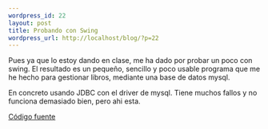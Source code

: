 ```yaml
--- 
wordpress_id: 22
layout: post
title: Probando con Swing
wordpress_url: http://localhost/blog/?p=22
---
```

Pues ya que lo estoy dando en clase, me ha dado por probar un poco con swing. El resultado es un pequeño, sencillo y poco usable programa que me he hecho para gestionar libros, mediante una base de datos mysql.

En concreto usando JDBC con el driver de mysql. Tiene muchos fallos y no funciona demasiado bien, pero ahi esta.

<a id="p55" href="/drawer/2006/04/libros_v01tar.bz2">Código fuente</a>
